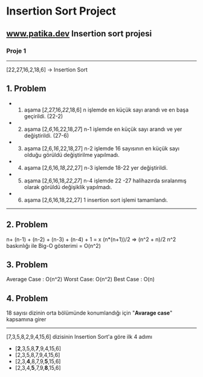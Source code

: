 # Insertion Sort Project

## www.patika.dev Insertion sort projesi

### Proje 1

---

[22,27,16,2,18,6] -> Insertion Sort

## 1. Problem

* 1. aşama [*2*,27,16,*22*,18,6] n işlemde en küçük sayı arandı ve en başa geçirildi. (22-2)
* 2. aşama [2,*6*,16,22,18,*27*] n-1 işlemde en küçük sayı arandı ve yer değiştirildi. (27-6)
* 3. aşama [2,6,*16*,22,18,27] n-2 işlemde 16 sayısının en küçük sayı olduğu görüldü değiştirilme yapılmadı.
* 4. aşama [2,6,16,*18*,*22*,27] n-3 işlemde 18-22 yer değiştirildi.
* 5. aşama [2,6,16,18,*22*,*27*] n-4 işlemde 22 -27 halihazırda sıralanmış olarak görüldü değişiklik yapılmadı.
* 6. aşama [2,6,16,18,22,27] 1 insertion sort işlemi tamamlandı.

---

## 2. Problem

n+ (n-1) + (n-2) + (n-3) + (n-4) + 1 = x 
(n*(n+1))/2 => (n^2 + n)/2
n^2 baskınlığı ile Big-O gösterimi = O(n^2)

## 3. Problem

Average Case : O(n^2)
Worst Case: O(n^2)
Best Case : O(n)

## 4. Problem
18 sayısı dizinin orta bölümünde konumlandığı için "**Avarage case**" kapsamına girer

---

[7,3,5,8,2,9,4,15,6] dizisinin Insertion Sort'a göre ilk 4 adımı

* [**2**,3,5,8,**7**,9,4,15,6]
* [2,3,5,8,7,9,4,15,6]
* [2,3,**4**,8,7,9,**5**,15,6]
* [2,3,4,**5**,7,9,**8**,15,6]

